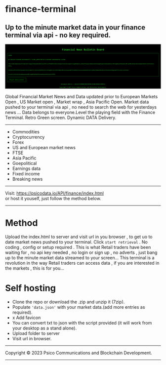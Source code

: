 # finance-terminal

Up to the minute market data in your finance terminal via api - no key required.
-----------------------------------------------------------------------------------------------------------------------------------------------------------------------------------------
![finance-terminal](terminal.png)

Global Financial Market News and Data updated prior to European Markets Open , US Market open , Market wrap , Asia Pacific Open.
Market data pushed to your terminal via api , no need to search the web for yesterdays news ...
Data belongs to everyone.Level the playing field with the Finance Terminal.
Retro Green screen.
Dynamic DATA Delivery.

__________________________________________________________________________________________________________________________________________________________________________________________
* Commodities
* Cryptocurrency
* Forex
* US and European market news
* FTSE
* Asia Pacific
* Goepolitical
* Earnings data
* Fixed income
* Breaking news
******************************************************************************************************************************************************************************************  
 Visit:  https://psicodata.io/API/finance/index.html  
 or host it youself, just follow the method below. 
******************************************************************************************************************************************************************************************
# Method 
Upload the index.html to server and visit url in you browser , to get uo to date market news pushed to your terminal.
Click ```start retrieval``` .
No coding , config or setup required . 
This is what Retail traders have been waiting for , no api key needed , no login or sign up , no adverts , just bang up to the minute market data streamed to your screen...
This terminal is a revolution in the way Retail traders can access data , if you are interested in the markets , this is for you...
# Self hosting
* Clone the repo or download the .zip and unzip it (7zip).
* Populate ```'data.json'``` with your market data.(add more entries as required).
* x Add favicon
* You can convert txt to json with the script provided (it will work from your desktop as a stand alone).
* Upload folder to server
* Visit url in browser.

*****************************************************************************************************************************************************************************************
Copyright © 2023 Psico Communications and Blockchain Development.
__________________________________________________________________________________________________________________________________________________________________________________________
